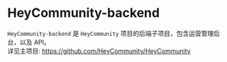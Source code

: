 HeyCommunity-backend
================================

`HeyCommunity-backend` 是 `HeyCommunity` 项目的后端子项目，包含运营管理后台，以及 API。   
详见主项目: https://github.com/HeyCommunity/HeyCommunity
